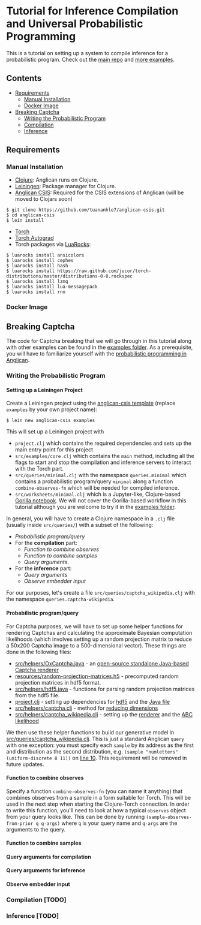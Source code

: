 # Tutorial for Inference Compilation and Universal Probabilistic Programming

This is a tutorial on setting up a system to compile inference for a probabilistic program. Check out the [main repo](https://github.com/tuananhle7/torch-csis) and [more examples](examples/).

## Contents
- [Requirements](#requirements)
    - [Manual Installation](#manual-installation)
    - [Docker Image](#docker-image)
- [Breaking Captcha](#breaking-captcha)
    - [Writing the Probabilistic Program](#writing-the-probabilistic-program)
    - [Compilation](#compilation)
    - [Inference](#inference)

## Requirements
### Manual Installation
- [Clojure](http://clojure.org/guides/getting_started): Anglican runs on Clojure.
- [Leiningen](http://leiningen.org/#install): Package manager for Clojure.
- [Anglican CSIS](https://github.com/tuananhle7/anglican-csis): Required for the CSIS extensions of Anglican (will be moved to Clojars soon)
```
$ git clone https://github.com/tuananhle7/anglican-csis.git
$ cd anglican-csis
$ lein install
```
- [Torch](http://torch.ch/docs/getting-started.html)
- [Torch Autograd](https://github.com/twitter/torch-autograd#install)
- Torch packages via [LuaRocks](https://luarocks.org/):
```
$ luarocks install ansicolors
$ luarocks install cephes
$ luarocks install hash
$ luarocks install https://raw.github.com/jucor/torch-distributions/master/distributions-0-0.rockspec
$ luarocks install lzmq
$ luarocks install lua-messagepack
$ luarocks install rnn
```

### Docker Image

## Breaking Captcha
The code for Captcha breaking that we will go through in this tutorial along with other examples can be found in the [examples folder](examples/). As a prerequisite, you will have to familiarize yourself with the [probabilistic programming in Anglican](http://www.robots.ox.ac.uk/~fwood/anglican/usage/index.html).

### Writing the Probabilistic Program
#### Setting up a Leiningen Project
Create a Leiningen project using the [anglican-csis template](https://github.com/tuananhle7/anglican-csis-template) (replace `examples` by your own project name):
```
$ lein new anglican-csis examples
```
This will set up a Leiningen project with
- `project.clj` which contains the required dependencies and sets up the main entry point for this project
- `src/examples/core.clj` which contains the `main` method, including all the flags to start and stop the compilation and inference servers to interact with the Torch part.
- `src/queries/minimal.clj` with the namespace `queries.minimal` which contains a probabilistic program/query `minimal` along a function `combine-observes-fn` which will be needed for compiled inference.
- `src/worksheets/minimal.clj` which is a Jupyter-like, Clojure-based [Gorilla notebook](http://gorilla-repl.org/). We will not cover the Gorilla-based workflow in this tutorial although you are welcome to try it in the [examples folder](examples/).

In general, you will have to create a Clojure namespace in a `.clj` file (usually inside `src/queries/`) with a subset of the following:
- *Probabilistic program/query*
- For the **compilation** part:
    - *Function to combine observes*
    - *Function to combine samples*
    - *Query arguments.*
- For the **inference** part:
    - *Query arguments*
    - *Observe embedder input*

For our purposes, let's create a file `src/queries/captcha_wikipedia.clj` with the namespace `queries.captcha-wikipedia`.

#### Probabilistic program/query
For Captcha purposes, we will have to set up some helper functions for rendering Captchas and calculating the approximate Bayesian computation likelihoods (which involves setting up a random projection matrix to reduce a 50x200 Captcha image to a 500-dimensional vector). These things are done in the following files:
- [src/helpers/OxCaptcha.java](https://github.com/tuananhle7/torch-csis/blob/master/examples/src/helpers/OxCaptcha.java) - an [open-source standalone Java-based Captcha renderer](https://github.com/gbaydin/OxCaptcha)
- [resources/random-projection-matrices.h5](https://github.com/tuananhle7/torch-csis/blob/master/examples/resources/random-projection-matrices.h5) - precomputed random projection matrices in hdf5 format.
- [src/helpers/hdf5.java](https://github.com/tuananhle7/torch-csis/blob/master/examples/src/helpers/hdf5.clj) - functions for parsing random projection matrices from the hdf5 file.
- [project.clj](https://github.com/tuananhle7/torch-csis/blob/master/examples/project.clj) - setting up dependencies for [hdf5](https://github.com/tuananhle7/torch-csis/blob/master/examples/project.clj#L8) and the [Java file](https://github.com/tuananhle7/torch-csis/blob/master/examples/project.clj#L9)
- [src/helpers/captcha.clj](https://github.com/tuananhle7/torch-csis/blob/master/examples/src/helpers/captcha.clj) - method for [reducing dimensions](https://github.com/tuananhle7/torch-csis/blob/master/examples/src/helpers/captcha.clj#L20)
- [src/helpers/captcha_wikipedia.clj](https://github.com/tuananhle7/torch-csis/blob/master/examples/src/helpers/captcha_wikipedia.clj) - setting up the [renderer](https://github.com/tuananhle7/torch-csis/blob/master/examples/src/helpers/captcha_wikipedia.clj#L12) and the [ABC likelihood](https://github.com/tuananhle7/torch-csis/blob/master/examples/src/helpers/captcha_wikipedia.clj#L37)

We then use these helper functions to build our generative model in [src/queries/captcha_wikipedia.clj](https://github.com/tuananhle7/torch-csis/blob/master/examples/src/queries/captcha_wikipedia.clj#L7). This is just a standard Anglican `query` with one exception: you must specify each `sample` by its address as the first and distribution as the second distribution, e.g. `(sample "numletters" (uniform-discrete 8 11))` on [line 10](https://github.com/tuananhle7/torch-csis/blob/master/examples/src/queries/captcha_wikipedia.clj#L10). This requirement will be removed in future updates.

#### Function to combine observes
Specify a function `combine-observes-fn` (you can name it anything) that combines observes from a sample in a form suitable for Torch. This will be used in the next step when starting the Clojure-Torch connection. In order to write this function, you'll need to look at how a typical `observes` object from your query looks like. This can be done by running `(sample-observes-from-prior q q-args)` where `q` is your query name and `q-args` are the arguments to the query.

#### Function to combine samples

#### Query arguments for compilation

#### Query arguments for inference

#### Observe embedder input

### Compilation [TODO]

### Inference [TODO]
